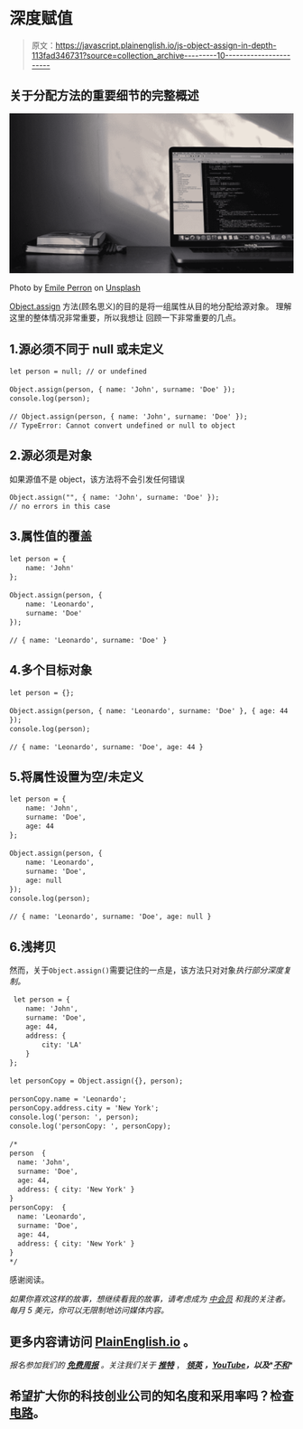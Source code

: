 # 深度赋值

> 原文：<https://javascript.plainenglish.io/js-object-assign-in-depth-113fad346731?source=collection_archive---------10----------------------->

## 关于分配方法的重要细节的完整概述

![](img/6f673916c280a87384a3ae2e26ec01ef.png)

Photo by [Emile Perron](https://unsplash.com/@emilep?utm_source=medium&utm_medium=referral) on [Unsplash](https://unsplash.com?utm_source=medium&utm_medium=referral)

[Object.assign](https://developer.mozilla.org/en-US/docs/Web/JavaScript/Reference/Global_Objects/Object/assign) 方法(顾名思义)的目的是将一组属性从目的地分配给源对象。
理解这里的整体情况非常重要，所以我想让
回顾一下非常重要的几点。

## 1.源必须不同于 null 或未定义

```
let person = null; // or undefined

Object.assign(person, { name: 'John', surname: 'Doe' });
console.log(person);

// Object.assign(person, { name: 'John', surname: 'Doe' });
// TypeError: Cannot convert undefined or null to object
```

## 2.源必须是对象

如果源值不是 object，该方法将不会引发任何错误

```
Object.assign("", { name: 'John', surname: 'Doe' });
// no errors in this case
```

## 3.属性值的覆盖

```
let person = {
    name: 'John'
};

Object.assign(person, { 
    name: 'Leonardo', 
    surname: 'Doe' 
});

// { name: 'Leonardo', surname: 'Doe' }
```

## 4.多个目标对象

```
let person = {};

Object.assign(person, { name: 'Leonardo', surname: 'Doe' }, { age: 44 });
console.log(person);

// { name: 'Leonardo', surname: 'Doe', age: 44 }
```

## 5.将属性设置为空/未定义

```
let person = {
    name: 'John',
    surname: 'Doe',
    age: 44
};

Object.assign(person, { 
    name: 'Leonardo', 
    surname: 'Doe',
    age: null
});
console.log(person);

// { name: 'Leonardo', surname: 'Doe', age: null }
```

## 6.浅拷贝

然而，关于`Object.assign()`需要记住的一点是，该方法只对对象*执行部分深度复制。*

```
 let person = {
    name: 'John',
    surname: 'Doe',
    age: 44,
    address: {
        city: 'LA'
    }
};

let personCopy = Object.assign({}, person);

personCopy.name = 'Leonardo';
personCopy.address.city = 'New York';
console.log('person: ', person);
console.log('personCopy: ', personCopy);

/*
person  {
  name: 'John',
  surname: 'Doe',
  age: 44,
  address: { city: 'New York' }
}
personCopy:  {
  name: 'Leonardo',
  surname: 'Doe',
  age: 44,
  address: { city: 'New York' }
}
*/
```

感谢阅读。

*如果你喜欢这样的故事，想继续看我的故事，请考虑成为* [*中会员*](https://medium.com/membership) *和我的关注者。每月 5 美元，你可以无限制地访问媒体内容。*

## 更多内容请访问 [PlainEnglish.io](https://plainenglish.io/) 。

*报名参加我们的* [***免费周报***](http://newsletter.plainenglish.io/) *。关注我们关于* [***推特***](https://twitter.com/inPlainEngHQ) ， [***领英***](https://www.linkedin.com/company/inplainenglish/) ***，***[***YouTube***](https://www.youtube.com/channel/UCtipWUghju290NWcn8jhyAw)***，以及****[***不和***](https://discord.gg/GtDtUAvyhW)*

## 希望扩大你的科技创业公司的知名度和采用率吗？检查[电路](https://circuit.ooo/?utm=publication-post-cta)。